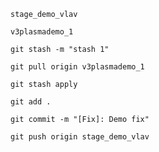 ```text
stage_demo_vlav
```

```text
v3plasmademo_1
```

```text
git stash -m "stash 1"
```

```text
git pull origin v3plasmademo_1
```

```text
git stash apply
```

```text
git add .
```

```text
git commit -m "[Fix]: Demo fix"
```

```text
git push origin stage_demo_vlav
```